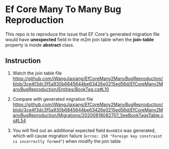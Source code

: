# Ef Core Many To Many Bug Reproduction

This repo is to reproduce the issue that EF Core's generated migration file would have **unexpected** field in the m2m join table when the **join-table** property is inside **abstract** class.

## Instruction

1. Watch the join table file https://github.com/iWangJiaxiang/EfCoreMany2ManyBugReproduction/blob/3ce4f3dc3f5a930b6845644be63426e0215ed56d/EfCoreMany2ManyBugReproduction/Entities/BookTag.cs#L10

2. Compare with generated migration file https://github.com/iWangJiaxiang/EfCoreMany2ManyBugReproduction/blob/3ce4f3dc3f5a930b6845644be63426e0215ed56d/EfCoreMany2ManyBugReproduction/Migrations/20200818082707_SeeBookTagsTable.cs#L54

3. You will find out an additional expected field `BookBId` was generated, which will cause migration failure (`errno: 150 "Foreign key constraint is incorrectly formed"`) when modify the join table
